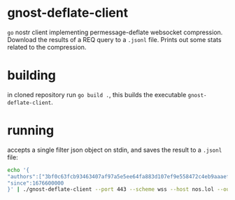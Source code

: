 # gnost-deflate-client
`go` nostr client implementing permessage-deflate websocket compression. Download the results of a REQ query to a `.jsonl` file. Prints out some stats related to the compression.

# building
in cloned repository run `go build .`, this builds the executable `gnost-deflate-client`.

# running
accepts a single filter json object on stdin, and saves the result to a `.jsonl` file:
``` zsh
echo '{
"authors":["3bf0c63fcb93463407af97a5e5ee64fa883d107ef9e558472c4eb9aaaefa459d"],
"since":1676600000
}' | ./gnost-deflate-client --port 443 --scheme wss --host nos.lol --output events.jsonl
```
